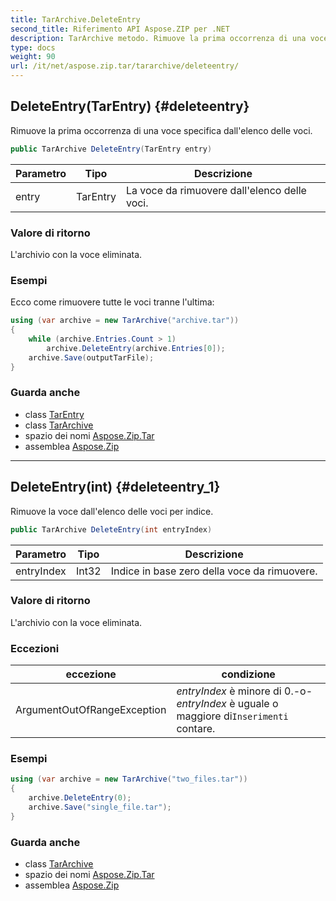 ```yaml
---
title: TarArchive.DeleteEntry
second_title: Riferimento API Aspose.ZIP per .NET
description: TarArchive metodo. Rimuove la prima occorrenza di una voce specifica dallelenco delle voci.
type: docs
weight: 90
url: /it/net/aspose.zip.tar/tararchive/deleteentry/
---
```

## DeleteEntry(TarEntry) {#deleteentry}

Rimuove la prima occorrenza di una voce specifica dall'elenco delle voci.

```csharp
public TarArchive DeleteEntry(TarEntry entry)
```

| Parametro | Tipo | Descrizione |
| --- | --- | --- |
| entry | TarEntry | La voce da rimuovere dall'elenco delle voci. |

### Valore di ritorno

L'archivio con la voce eliminata.

### Esempi

Ecco come rimuovere tutte le voci tranne l'ultima:

```csharp
using (var archive = new TarArchive("archive.tar"))
{
    while (archive.Entries.Count > 1)
        archive.DeleteEntry(archive.Entries[0]);
    archive.Save(outputTarFile);
}
```

### Guarda anche

* class [TarEntry](../../tarentry/)
* class [TarArchive](../)
* spazio dei nomi [Aspose.Zip.Tar](../../tararchive/)
* assemblea [Aspose.Zip](../../../)

---

## DeleteEntry(int) {#deleteentry_1}

Rimuove la voce dall'elenco delle voci per indice.

```csharp
public TarArchive DeleteEntry(int entryIndex)
```

| Parametro | Tipo | Descrizione |
| --- | --- | --- |
| entryIndex | Int32 | Indice in base zero della voce da rimuovere. |

### Valore di ritorno

L'archivio con la voce eliminata.

### Eccezioni

| eccezione | condizione |
| --- | --- |
| ArgumentOutOfRangeException | *entryIndex* è minore di 0.-o-*entryIndex* è uguale o maggiore di`Inserimenti` contare. |

### Esempi

```csharp
using (var archive = new TarArchive("two_files.tar"))
{
    archive.DeleteEntry(0);
    archive.Save("single_file.tar");
}
```

### Guarda anche

* class [TarArchive](../)
* spazio dei nomi [Aspose.Zip.Tar](../../tararchive/)
* assemblea [Aspose.Zip](../../../)


